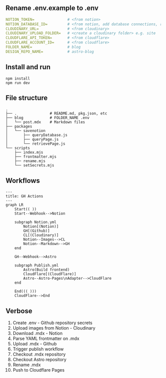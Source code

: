 ## Rename .env.example to .env
```yaml
NOTION_TOKEN=               # <from notion>
NOTION_DATABASE_ID=         # <from notion, add database connections, read access>
CLOUDINARY_URL=             # <from cloudinary>
CLOUDINARY_UPLOAD_FOLDER=   # <create a cloudinary folder> e.g. site
CLOUDFLARE_API_TOKEN=       # <from cloudflare>
CLOUDFLARE_ACCOUNT_ID=      # <from cloudflare>
FOLDER_NAME=                # blog
DESIGN_REPO_NAME=           # astro-blog
```

## Install and run
```
npm install
npm run dev
```

## File structure

```tree
.
├── .               # README.md, pkg.json, etc
├── blog            # FOLDER_NAME .env
│   └── post.mdx    # Markdown files
├── packages
│   └── savenotion
│       ├── queryDatabase.js
│       ├── queryPage.js
│       └── retrievePage.js
└── scripts
    ├── index.mjs
    ├── frontmatter.mjs
    ├── rename.mjs
    └── setSecrets.mjs
```

## Workflows

```mermaid
---
title: GH Actions
---
graph LR
    Start(( ))
    Start--Webhook-->Notion

    subgraph Notion.yml
        Notion[(Notion)]
        GH[(Github)]
        CL[(Cloudinary)]
        Notion--Images-->CL
        Notion--Markdown-->GH
    end
        
    GH--Webhook-->Astro
    
    subgraph Publish.yml
        Astro(Build frontend)
        CloudFlare[(CloudFlare)]
        Astro--Astro-Pages\nAdapter-->CloudFlare
    end

    End((( )))
    CloudFlare-->End
```

## Verbose

1. Create .env - Github repository secrets
1. Upload images from Notion - Cloudinary
1. Download .mdx - Notion
1. Parse YAML frontmatter on .mdx
1. Upload .mdx - Github
1. Trigger publish workflow
1. Checkout .mdx repository
1. Checkout Astro repository
1. Rename .mdx
1. Push to Cloudflare Pages
